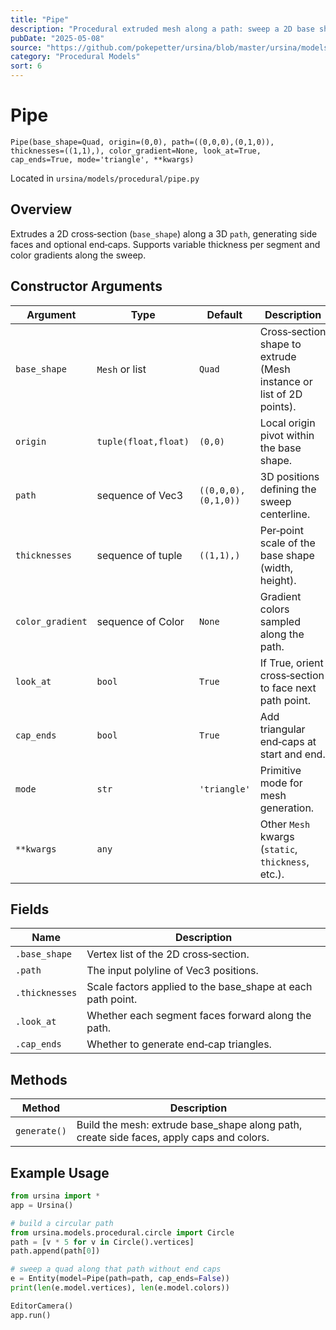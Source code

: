 ```yaml
---
title: "Pipe"
description: "Procedural extruded mesh along a path: sweep a 2D base shape along a 3D polyline with per‑segment thickness, optional end caps and color gradient."
pubDate: "2025-05-08"
source: "https://github.com/pokepetter/ursina/blob/master/ursina/models/procedural/pipe.py"
category: "Procedural Models"
sort: 6
---
```


# Pipe

`Pipe(base_shape=Quad, origin=(0,0), path=((0,0,0),(0,1,0)), thicknesses=((1,1),), color_gradient=None, look_at=True, cap_ends=True, mode='triangle', **kwargs)`

Located in `ursina/models/procedural/pipe.py`

## Overview

Extrudes a 2D cross‑section (`base_shape`) along a 3D `path`, generating side faces and optional end‑caps. Supports variable thickness per segment and color gradients along the sweep.

## Constructor Arguments

| Argument         | Type         | Default                | Description                                                                                  |
|------------------|--------------|------------------------|----------------------------------------------------------------------------------------------|
| `base_shape`     | `Mesh` or list| `Quad`                | Cross‑section shape to extrude (Mesh instance or list of 2D points).                         |
| `origin`         | `tuple(float,float)` | `(0,0)`      | Local origin pivot within the base shape.                                                    |
| `path`           | sequence of Vec3 | `((0,0,0),(0,1,0))` | 3D positions defining the sweep centerline.                                                  |
| `thicknesses`    | sequence of tuple | `((1,1),)`         | Per‑point scale of the base shape (width, height).                                           |
| `color_gradient` | sequence of Color | `None`             | Gradient colors sampled along the path.                                                      |
| `look_at`        | `bool`       | `True`                 | If True, orient cross‑section to face next path point.                                        |
| `cap_ends`       | `bool`       | `True`                 | Add triangular end‑caps at start and end.                                                    |
| `mode`           | `str`        | `'triangle'`           | Primitive mode for mesh generation.                                                         |
| `**kwargs`       | `any`        |                        | Other `Mesh` kwargs (`static`, `thickness`, etc.).                                           |

## Fields

| Name            | Description                                                      |
|-----------------|------------------------------------------------------------------|
| `.base_shape`   | Vertex list of the 2D cross‑section.                             |
| `.path`         | The input polyline of Vec3 positions.                            |
| `.thicknesses`  | Scale factors applied to the base_shape at each path point.      |
| `.look_at`      | Whether each segment faces forward along the path.               |
| `.cap_ends`     | Whether to generate end‑cap triangles.                           |

## Methods

| Method       | Description                                                                              |
|--------------|------------------------------------------------------------------------------------------|
| `generate()` | Build the mesh: extrude base_shape along path, create side faces, apply caps and colors. |

## Example Usage

```python
from ursina import *
app = Ursina()

# build a circular path
from ursina.models.procedural.circle import Circle
path = [v * 5 for v in Circle().vertices]
path.append(path[0])

# sweep a quad along that path without end caps
e = Entity(model=Pipe(path=path, cap_ends=False))
print(len(e.model.vertices), len(e.model.colors))

EditorCamera()
app.run()
